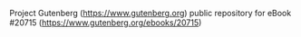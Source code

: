 Project Gutenberg (https://www.gutenberg.org) public repository for eBook #20715 (https://www.gutenberg.org/ebooks/20715)
